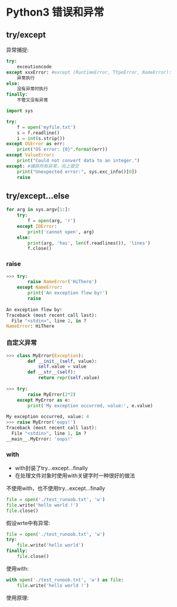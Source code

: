 # Python3 错误和异常

## try/except
异常捕捉:
```python
try:
    exceutioncode
except xxxError: #except (RuntimeError, TYpeError, NameError):
    异常执行
else:
    没有异常时执行
finally:
    不管又没有异常
```



```python
import sys

try:
    f = open('myfile.txt')
    s = f.readline()
    i = int(s.strip())
except OSError as err:
    print("OS error: {0}".format(err))
except ValueError:
    print("Could not convert data to an integer.")
except: #捕获所有异常，向上提交
    print("Unexpected error:", sys.exc_info()[0])
    raise
```

## try/except...else
```python
for arg in sys.argv[1:]:
    try:
        f = open(arg, 'r')
    except IOError:
        print('cannot open', arg)
    else:
        print(arg, 'has', len(f.readlines()), 'lines')
        f.close()
```

### raise
```python
>>> try:
        raise NameError('HiThere')
    except NameError:
        print('An exception flew by!')
        raise
   
An exception flew by!
Traceback (most recent call last):
  File "<stdin>", line 2, in ?
NameError: HiThere

```

### 自定义异常

```python
>>> class MyError(Exception):
        def __init__(self, value):
            self.value = value
        def __str__(self):
            return repr(self.value)
   
>>> try:
        raise MyError(2*2)
    except MyError as e:
        print('My exception occurred, value:', e.value)
   
My exception occurred, value: 4
>>> raise MyError('oops!')
Traceback (most recent call last):
  File "<stdin>", line 1, in ?
__main__.MyError: 'oops!'
```

### with
- with封装了try...except...finally
- 在处理文件对象时使用with关键字时一种很好的做法


不使用with，也不使用try...except...finally
```python
file = open('./test_runoob.txt', 'w')
file.write('hello world !')
file.close()
```
假设wrte中有异常:
```python
file = open('./test_runoob.txt', 'w')
try:
    file.write('hello world')
finally:
    file.close()
```

使用with:
```python
with open('./test_runoob.txt', 'w') as file:
    file.write('hello world !')
```

使用原理:

